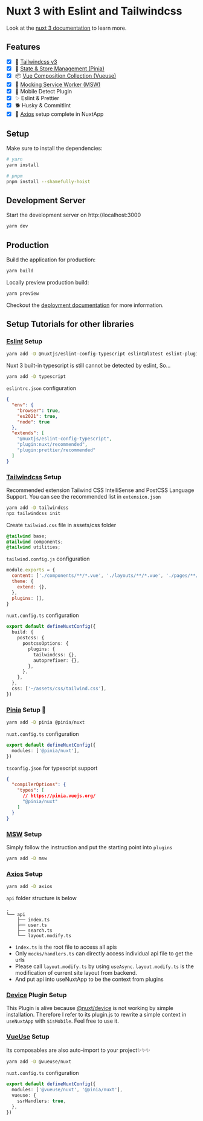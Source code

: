 # Nuxt 3 with Eslint and Tailwindcss

Look at the [nuxt 3 documentation](https://v3.nuxtjs.org) to learn more.

## Features

- [x] 🌊 [Tailwindcss v3](https://tailwindcss.com/)
- [x] 🍍 [State & Store Management (Pinia)](https://pinia.vuejs.org/)
- [x] 📦 [Vue Composition Collection (Vueuse)](https://vueuse.org/)
- [x] 🥸 [Mocking Service Worker (MSW)](https://mswjs.io/)
- [x] 📱 Mobile Detect Plugin
- [x] ✨ Eslint & Prettier
- [x] 🐕 Husky & Commitlint
- [x] 🔗 [Axios](https://axios-http.com/) setup complete in NuxtApp

## Setup

Make sure to install the dependencies:

```bash
# yarn
yarn install

# pnpm
pnpm install --shamefully-hoist
```

## Development Server

Start the development server on http://localhost:3000

```bash
yarn dev
```

## Production

Build the application for production:

```bash
yarn build
```

Locally preview production build:

```bash
yarn preview
```

Checkout the [deployment documentation](https://v3.nuxtjs.org/docs/deployment) for more information.

## Setup Tutorials for other libraries

### [Eslint](https://eslint.org/) Setup

```bash
yarn add -D @nuxtjs/eslint-config-typescript eslint@latest eslint-plugin-nuxt@latest eslint-config-prettier eslint-plugin-prettier
```

Nuxt 3 built-in typescript is still cannot be detected by eslint, So...

```bash
yarn add -D typescript
```

`eslintrc.json` configuration

```json
{
  "env": {
    "browser": true,
    "es2021": true,
    "node": true
  },
  "extends": [
    "@nuxtjs/eslint-config-typescript",
    "plugin:nuxt/recommended",
    "plugin:prettier/recommended"
  ]
}
```

### [Tailwindcss](https://tailwindcss.com/) Setup

Recommended extension Tailwind CSS IntelliSense and PostCSS Language Support. You can see the recommended list in `extension.json`

```bash
yarn add -D tailwindcss
npx tailwindcss init
```

Create `tailwind.css` file in assets/css folder

```css
@tailwind base;
@tailwind components;
@tailwind utilities;
```

`tailwind.config.js` configuration

```js
module.exports = {
  content: ['./components/**/*.vue', './layouts/**/*.vue', './pages/**/*.vue'],
  theme: {
    extend: {},
  },
  plugins: [],
}
```

`nuxt.config.ts` configuration

```ts
export default defineNuxtConfig({
  build: {
    postcss: {
      postcssOptions: {
        plugins: {
          tailwindcss: {},
          autoprefixer: {},
        },
      },
    },
  },
  css: ['~/assets/css/tailwind.css'],
})
```

### [Pinia](https://pinia.vuejs.org/) Setup 🍍

```bash
yarn add -D pinia @pinia/nuxt
```

`nuxt.config.ts` configuration

```ts
export default defineNuxtConfig({
  modules: ['@pinia/nuxt'],
})
```

`tsconfig.json` for typescript support

```json
{
  "compilerOptions": {
    "types": [
      // https://pinia.vuejs.org/
      "@pinia/nuxt"
    ]
  }
}
```

### [MSW](https://mswjs.io/) Setup

Simply follow the instruction and put the starting point into `plugins`

```bash
yarn add -D msw
```

### [Axios](https://axios-http.com/) Setup

```bash
yarn add -D axios
```

`api` folder structure is below

```
.
└── api
    ├── index.ts
    ├── user.ts
    ├── search.ts
    └── layout.modify.ts
```

- `index.ts` is the root file to access all apis
- Only `mocks/handlers.ts` can directly access individual api file to get the urls
- Please call `layout.modify.ts` by using `useAsync`. `layout.modify.ts` is the modification of current site layout from backend.
- And put api into useNuxtApp to be the context from plugins

### [Device](https://github.com/nuxt-community/device-module/blob/master/lib/plugin.js) Plugin Setup

This Plugin is alive because [@nuxt/device](https://github.com/nuxt-community/device-module) is not working by simple installation. Therefore I refer to its plugin.js to rewrite a simple context in `useNuxtApp` with `$isMobile`. Feel free to use it.

### [VueUse](https://vueuse.org/) Setup

Its composables are also auto-import to your project✨✨✨

```bash
yarn add -D @vueuse/nuxt
```

`nuxt.config.ts` configuration

```ts
export default defineNuxtConfig({
  modules: ['@vueuse/nuxt', '@pinia/nuxt'],
  vueuse: {
    ssrHandlers: true,
  },
})
```
